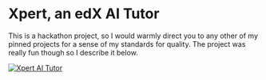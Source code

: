 # Xpert, an edX AI Tutor

This is a hackathon project, so I would warmly direct you to any other of my pinned projects for a sense of my standards for quality. The project was really fun though so I describe it below.

[![Xpert AI Tutor](https://user-images.githubusercontent.com/40645927/231865070-565671e7-45e8-4ed1-b0e7-def918148286.png)](https://youtu.be/jo3ja0K0KeQ "Xpert AI Tutor")


